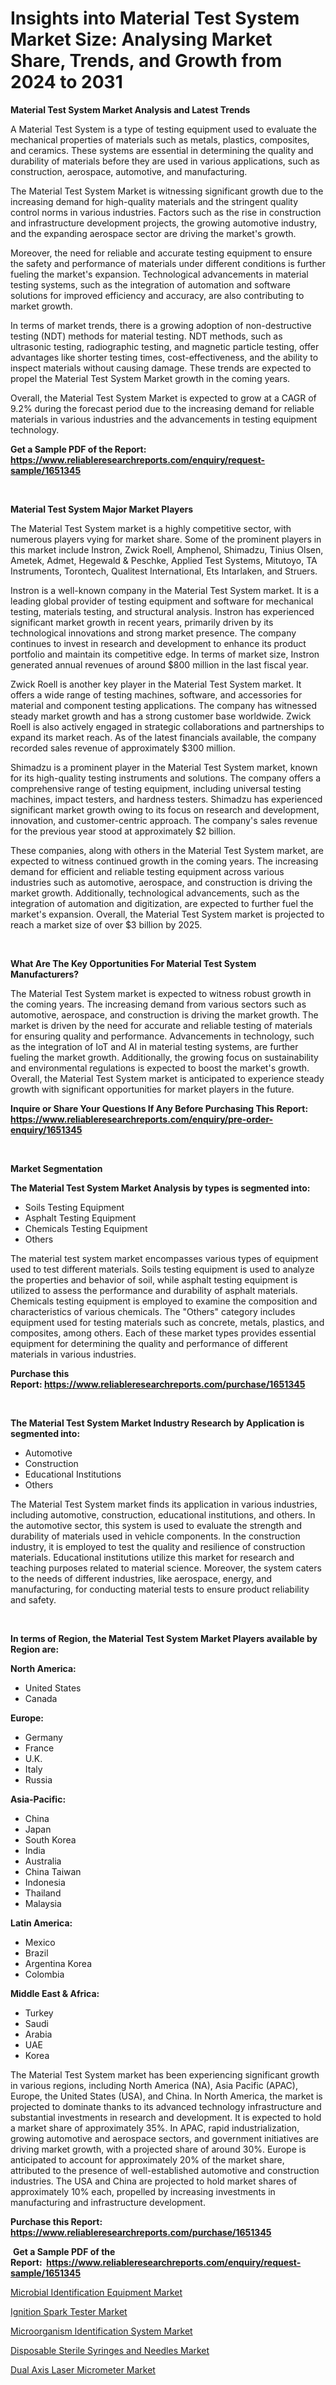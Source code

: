 <p><h1>Insights into Material Test System Market Size: Analysing Market Share, Trends, and Growth from 2024 to 2031</h1></p><p><strong>Material Test System Market Analysis and Latest Trends</strong></p>
<p><p>A Material Test System is a type of testing equipment used to evaluate the mechanical properties of materials such as metals, plastics, composites, and ceramics. These systems are essential in determining the quality and durability of materials before they are used in various applications, such as construction, aerospace, automotive, and manufacturing.</p><p>The Material Test System Market is witnessing significant growth due to the increasing demand for high-quality materials and the stringent quality control norms in various industries. Factors such as the rise in construction and infrastructure development projects, the growing automotive industry, and the expanding aerospace sector are driving the market's growth.</p><p>Moreover, the need for reliable and accurate testing equipment to ensure the safety and performance of materials under different conditions is further fueling the market's expansion. Technological advancements in material testing systems, such as the integration of automation and software solutions for improved efficiency and accuracy, are also contributing to market growth.</p><p>In terms of market trends, there is a growing adoption of non-destructive testing (NDT) methods for material testing. NDT methods, such as ultrasonic testing, radiographic testing, and magnetic particle testing, offer advantages like shorter testing times, cost-effectiveness, and the ability to inspect materials without causing damage. These trends are expected to propel the Material Test System Market growth in the coming years.</p><p>Overall, the Material Test System Market is expected to grow at a CAGR of 9.2% during the forecast period due to the increasing demand for reliable materials in various industries and the advancements in testing equipment technology.</p></p>
<p><strong>Get a Sample PDF of the Report:&nbsp; <a href="https://www.reliableresearchreports.com/enquiry/request-sample/1651345">https://www.reliableresearchreports.com/enquiry/request-sample/1651345</a></strong></p>
<p>&nbsp;</p>
<p><strong>Material Test System Major Market Players</strong></p>
<p><p>The Material Test System market is a highly competitive sector, with numerous players vying for market share. Some of the prominent players in this market include Instron, Zwick Roell, Amphenol, Shimadzu, Tinius Olsen, Ametek, Admet, Hegewald & Peschke, Applied Test Systems, Mitutoyo, TA Instruments, Torontech, Qualitest International, Ets Intarlaken, and Struers.</p><p>Instron is a well-known company in the Material Test System market. It is a leading global provider of testing equipment and software for mechanical testing, materials testing, and structural analysis. Instron has experienced significant market growth in recent years, primarily driven by its technological innovations and strong market presence. The company continues to invest in research and development to enhance its product portfolio and maintain its competitive edge. In terms of market size, Instron generated annual revenues of around $800 million in the last fiscal year.</p><p>Zwick Roell is another key player in the Material Test System market. It offers a wide range of testing machines, software, and accessories for material and component testing applications. The company has witnessed steady market growth and has a strong customer base worldwide. Zwick Roell is also actively engaged in strategic collaborations and partnerships to expand its market reach. As of the latest financials available, the company recorded sales revenue of approximately $300 million.</p><p>Shimadzu is a prominent player in the Material Test System market, known for its high-quality testing instruments and solutions. The company offers a comprehensive range of testing equipment, including universal testing machines, impact testers, and hardness testers. Shimadzu has experienced significant market growth owing to its focus on research and development, innovation, and customer-centric approach. The company's sales revenue for the previous year stood at approximately $2 billion.</p><p>These companies, along with others in the Material Test System market, are expected to witness continued growth in the coming years. The increasing demand for efficient and reliable testing equipment across various industries such as automotive, aerospace, and construction is driving the market growth. Additionally, technological advancements, such as the integration of automation and digitization, are expected to further fuel the market's expansion. Overall, the Material Test System market is projected to reach a market size of over $3 billion by 2025.</p></p>
<p>&nbsp;</p>
<p><strong>What Are The Key Opportunities For Material Test System Manufacturers?</strong></p>
<p><p>The Material Test System market is expected to witness robust growth in the coming years. The increasing demand from various sectors such as automotive, aerospace, and construction is driving the market growth. The market is driven by the need for accurate and reliable testing of materials for ensuring quality and performance. Advancements in technology, such as the integration of IoT and AI in material testing systems, are further fueling the market growth. Additionally, the growing focus on sustainability and environmental regulations is expected to boost the market's growth. Overall, the Material Test System market is anticipated to experience steady growth with significant opportunities for market players in the future.</p></p>
<p><strong>Inquire or Share Your Questions If Any Before Purchasing This Report: <a href="https://www.reliableresearchreports.com/enquiry/pre-order-enquiry/1651345">https://www.reliableresearchreports.com/enquiry/pre-order-enquiry/1651345</a></strong></p>
<p>&nbsp;</p>
<p><strong>Market Segmentation</strong></p>
<p><strong>The Material Test System Market Analysis by types is segmented into:</strong></p>
<p><ul><li>Soils Testing Equipment</li><li>Asphalt Testing Equipment</li><li>Chemicals Testing Equipment</li><li>Others</li></ul></p>
<p><p>The material test system market encompasses various types of equipment used to test different materials. Soils testing equipment is used to analyze the properties and behavior of soil, while asphalt testing equipment is utilized to assess the performance and durability of asphalt materials. Chemicals testing equipment is employed to examine the composition and characteristics of various chemicals. The "Others" category includes equipment used for testing materials such as concrete, metals, plastics, and composites, among others. Each of these market types provides essential equipment for determining the quality and performance of different materials in various industries.</p></p>
<p><strong>Purchase this Report:&nbsp;<a href="https://www.reliableresearchreports.com/purchase/1651345">https://www.reliableresearchreports.com/purchase/1651345</a></strong></p>
<p>&nbsp;</p>
<p><strong>The Material Test System Market Industry Research by Application is segmented into:</strong></p>
<p><ul><li>Automotive</li><li>Construction</li><li>Educational Institutions</li><li>Others</li></ul></p>
<p><p>The Material Test System market finds its application in various industries, including automotive, construction, educational institutions, and others. In the automotive sector, this system is used to evaluate the strength and durability of materials used in vehicle components. In the construction industry, it is employed to test the quality and resilience of construction materials. Educational institutions utilize this market for research and teaching purposes related to material science. Moreover, the system caters to the needs of different industries, like aerospace, energy, and manufacturing, for conducting material tests to ensure product reliability and safety.</p></p>
<p>&nbsp;</p>
<p><strong>In terms of Region, the Material Test System Market Players available by Region are:</strong></p>
<p>
    <p> <strong> North America: </strong>
        <ul>
            <li>United States</li>
            <li>Canada</li>
        </ul>
        </p> 
    <p> <strong> Europe: </strong>
        <ul>
            <li>Germany</li>
            <li>France</li>
            <li>U.K.</li>
            <li>Italy</li>
            <li>Russia</li>
        </ul>
        </p> 
    <p> <strong> Asia-Pacific: </strong>
        <ul>
            <li>China</li>
            <li>Japan</li>
            <li>South Korea</li>
            <li>India</li>
            <li>Australia</li>
            <li>China Taiwan</li>
            <li>Indonesia</li>
            <li>Thailand</li>
            <li>Malaysia</li>
        </ul>
        </p> 
    <p> <strong> Latin America: </strong>
        <ul>
            <li>Mexico</li>
            <li>Brazil</li>
            <li>Argentina Korea</li>
            <li>Colombia</li>
        </ul>
        </p> 
    <p> <strong> Middle East & Africa: </strong>
        <ul>
            <li>Turkey</li>
            <li>Saudi</li>
            <li>Arabia</li>
            <li>UAE</li>
            <li>Korea</li>
        </ul>
    </p>
    </p>
<p><p>The Material Test System market has been experiencing significant growth in various regions, including North America (NA), Asia Pacific (APAC), Europe, the United States (USA), and China. In North America, the market is projected to dominate thanks to its advanced technology infrastructure and substantial investments in research and development. It is expected to hold a market share of approximately 35%. In APAC, rapid industrialization, growing automotive and aerospace sectors, and government initiatives are driving market growth, with a projected share of around 30%. Europe is anticipated to account for approximately 20% of the market share, attributed to the presence of well-established automotive and construction industries. The USA and China are projected to hold market shares of approximately 10% each, propelled by increasing investments in manufacturing and infrastructure development.</p></p>
<p><strong>Purchase this Report: <a href="https://www.reliableresearchreports.com/purchase/1651345">https://www.reliableresearchreports.com/purchase/1651345</a></strong></p>
<p>&nbsp;<strong>Get a Sample PDF of the Report:&nbsp;&nbsp;<a href="https://www.reliableresearchreports.com/enquiry/request-sample/1651345">https://www.reliableresearchreports.com/enquiry/request-sample/1651345</a></strong></p>
<p><strong></strong></p>
<p><p><a href="https://medium.com/@shivay151299/microbial-identification-equipment-market-furnishes-information-on-market-share-market-trends-and-51d6d2683ec2">Microbial Identification Equipment Market</a></p><p><a href="https://github.com/nathandecarvalho/Market-Research-Report-List-1/blob/main/ignition-spark-tester-market.md">Ignition Spark Tester Market</a></p><p><a href="https://medium.com/@shivay151299/microorganism-identification-system-market-report-reveals-the-latest-trends-and-growth-328f4c8c2daa">Microorganism Identification System Market</a></p><p><a href="https://medium.com/@shivay151299/disposable-sterile-syringes-and-needles-market-research-report-its-history-and-forecast-2023-to-91b87586d8e1">Disposable Sterile Syringes and Needles Market</a></p><p><a href="https://github.com/mauripalmi/Market-Research-Report-List-1/blob/main/dual-axis-laser-micrometer-market.md">Dual Axis Laser Micrometer Market</a></p></p>